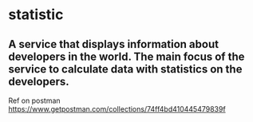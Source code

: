# statistic
A service that displays information about developers in the world. 
The main focus of the service to calculate data with statistics on the developers.
---
Ref on postman https://www.getpostman.com/collections/74ff4bd410445479839f
